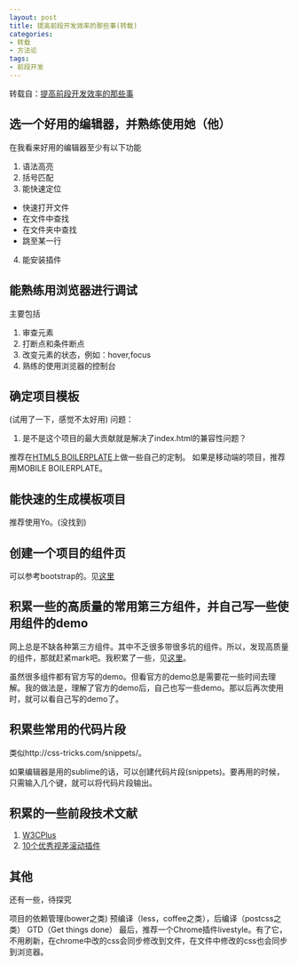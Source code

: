 ```yaml
---
layout: post
title: 提高前段开发效率的那些事(转载)
categories:
- 转载
- 方法论
tags:
- 前段开发
---
```


转载自：[提高前段开发效率的那些事][1]

[1]: http://www.kuqin.com/shuoit/20150205/344733.html

## 选一个好用的编辑器，并熟练使用她（他）

在我看来好用的编辑器至少有以下功能

1. 语法高亮
2. 括号匹配
3. 能快速定位
 + 快速打开文件
 + 在文件中查找
 + 在文件夹中查找
 + 跳至某一行
4. 能安装插件


## 能熟练用浏览器进行调试
主要包括

1. 审查元素
2. 打断点和条件断点
3. 改变元素的状态，例如：hover,focus
4. 熟练的使用浏览器的控制台


## 确定项目模板

(试用了一下，感觉不太好用)
问题：
1. 是不是这个项目的最大贡献就是解决了index.html的兼容性问题？

推荐在[HTML5 BOILERPLATE](http://www.bootcss.com/p/html5boilerplate/)上做一些自己的定制。
如果是移动端的项目，推荐用MOBILE BOILERPLATE。


## 能快速的生成模板项目
推荐使用Yo。(没找到)


## 创建一个项目的组件页
可以参考bootstrap的。见[这里](http://v3.bootcss.com/components/)


## 积累一些的高质量的常用第三方组件，并自己写一些使用组件的demo
网上总是不缺各种第三方组件。其中不乏很多带很多坑的组件。所以，发现高质量的组件，那就赶紧mark吧。我积累了一些，见[这里](https://github.com/iamjoel/front-end-plugins)。

虽然很多组件都有官方写的demo。但看官方的demo总是需要花一些时间去理解。我的做法是，理解了官方的demo后，自己也写一些demo。那以后再次使用时，就可以看自己写的demo了。


## 积累些常用的代码片段
类似http://css-tricks.com/snippets/。

如果编辑器是用的sublime的话，可以创建代码片段(snippets)。要再用的时候，只需输入几个键，就可以将代码片段输出。


## 积累的一些前段技术文献

1. [W3CPlus](http://www.w3cplus.com/)
2. [10个优秀视差滚动插件](http://www.w3cplus.com/source/10-best-Parallax-Scrolling-plugin.html)


## 其他
还有一些，待探究

项目的依赖管理(bower之类)
预编译（less，coffee之类），后编译（postcss之类）
GTD（Get things done）
最后，推荐一个Chrome插件livestyle。有了它，不用刷新，在chrome中改的css会同步修改到文件，在文件中修改的css也会同步到浏览器。